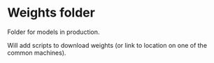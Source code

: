 # Weights folder

Folder for models in production.

Will add scripts to download weights (or link to location on one of the common machines).